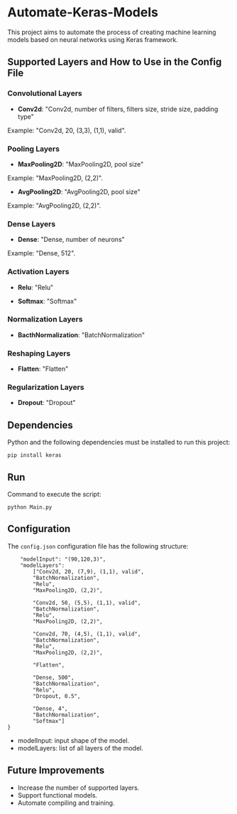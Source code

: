# Automate-Keras-Models

This project aims to automate the process of creating machine learning models based on neural networks using Keras framework.

## Supported Layers and How to Use in the Config File

### Convolutional Layers

- **Conv2d**: "Conv2d, number of filters, filters size, stride size, padding type"

Example: "Conv2d, 20, (3,3), (1,1), valid".

### Pooling Layers

- **MaxPooling2D**: "MaxPooling2D, pool size"

Example: "MaxPooling2D, (2,2)".

- **AvgPooling2D**: "AvgPooling2D, pool size"

Example: "AvgPooling2D, (2,2)".

### Dense Layers

- **Dense**: "Dense, number of neurons"

Example: "Dense, 512".

### Activation Layers

- **Relu**: "Relu"

- **Softmax**: "Softmax"

### Normalization Layers

- **BacthNormalization**: "BatchNormalization"

### Reshaping Layers

- **Flatten**: "Flatten"

### Regularization Layers

- **Dropout**: "Dropout"

## Dependencies

Python and the following dependencies must be installed to run this project:

```
pip install keras
```

## Run

Command to execute the script:

```
python Main.py
```

## Configuration

The `config.json` configuration file has the following structure:

```
    "modelInput": "(90,120,3)",
    "modelLayers": 
        ["Conv2d, 20, (7,9), (1,1), valid",
        "BatchNormalization",
        "Relu",
        "MaxPooling2D, (2,2)",
        
        "Conv2d, 50, (5,5), (1,1), valid",
        "BatchNormalization",
        "Relu",
        "MaxPooling2D, (2,2)",
        
        "Conv2d, 70, (4,5), (1,1), valid",
        "BatchNormalization",
        "Relu",
        "MaxPooling2D, (2,2)",
        
        "Flatten",
        
        "Dense, 500",
        "BatchNormalization",
        "Relu",
        "Dropout, 0.5",
        
        "Dense, 4",
        "BatchNormalization",
        "Softmax"]
}
```

- modelInput: input shape of the model.
- modelLayers: list of all layers of the model.

## Future Improvements

- Increase the number of supported layers.
- Support functional models.
- Automate compiling and training.
